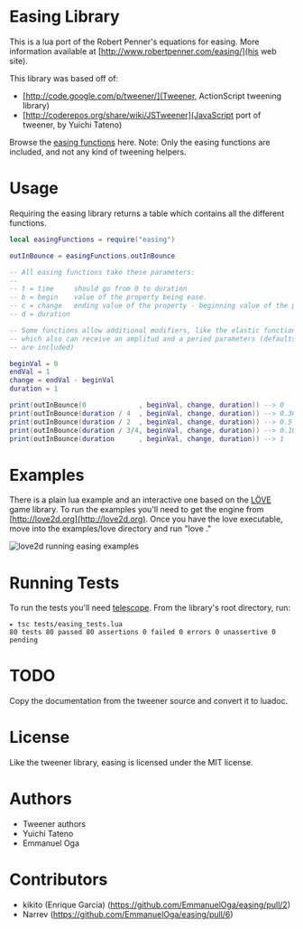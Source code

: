Easing Library
==============

This is a lua port of the Robert Penner's equations for easing. More information available at [http://www.robertpenner.com/easing/](his web site).

This library was based off of:

* [http://code.google.com/p/tweener/](Tweener, ActionScript tweening library)
* [http://coderepos.org/share/wiki/JSTweener](JavaScript port of tweener, by Yuichi Tateno)

Browse the [easing functions](http://easings.net/) here.
Note: Only the easing functions are included, and not any kind of tweening helpers.

Usage
=====

Requiring the easing library returns a table which contains all the different
functions.

```lua
local easingFunctions = require("easing")

outInBounce = easingFunctions.outInBounce

-- All easing functions take these parameters:
--
-- t = time     should go from 0 to duration
-- b = begin    value of the property being ease.
-- c = change   ending value of the property - beginning value of the property
-- d = duration

-- Some functions allow additional modifiers, like the elastic functions
-- which also can receive an amplitud and a period parameters (defaults
-- are included)

beginVal = 0
endVal = 1
change = endVal - beginVal
duration = 1

print(outInBounce(0             , beginVal, change, duration)) --> 0
print(outInBounce(duration / 4  , beginVal, change, duration)) --> 0.3828125
print(outInBounce(duration / 2  , beginVal, change, duration)) --> 0.5
print(outInBounce(duration / 3/4, beginVal, change, duration)) --> 0.10503472222222
print(outInBounce(duration      , beginVal, change, duration)) --> 1
```
Examples
========

There is a plain lua example and an interactive one based on the [LÖVE](http://love2d.org)
game library. To run the examples you'll need to get the engine from
[http://love2d.org](http://love2d.org). Once you have the love executable, move into the
examples/love directory and run "love ."

![love2d running easing examples](https://github.com/EmmanuelOga/easing/raw/master/doc/ease-love.png "easing on love2d")

Running Tests
=============

To run the tests you'll need [telescope](https://github.com/norman/telescope).
From the library's root directory, run:

    ▸ tsc tests/easing_tests.lua
    80 tests 80 passed 80 assertions 0 failed 0 errors 0 unassertive 0 pending

TODO
====

Copy the documentation from the tweener source and convert it to luadoc.

License
=======

Like the tweener library, easing is licensed under the MIT license.

Authors
=======

* Tweener authors
* Yuichi Tateno
* Emmanuel Oga

Contributors
============

* kikito (Enrique García) (https://github.com/EmmanuelOga/easing/pull/2)
* Narrev (https://github.com/EmmanuelOga/easing/pull/6)

